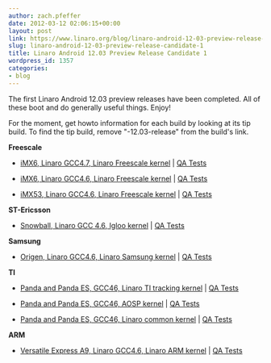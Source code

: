 ```yaml
---
author: zach.pfeffer
date: 2012-03-12 02:06:15+00:00
layout: post
link: https://www.linaro.org/blog/linaro-android-12-03-preview-release-candidate-1/
slug: linaro-android-12-03-preview-release-candidate-1
title: Linaro Android 12.03 Preview Release Candidate 1
wordpress_id: 1357
categories:
- blog
---
```


The first Linaro Android 12.03 preview releases have been completed. All of these boot and do generally useful things. Enjoy!

For the moment, get howto information for each build by looking at its tip build. To find the tip build, remove "-12.03-release" from the build's link.

**Freescale**

* [iMX6, Linaro GCC4.7, Linaro Freescale kernel](https://android-build.linaro.org/builds/~linaro-android/imx6-ics-gcc46-freescalelt-stable-open-12.03-release/#build=1) | [QA Tests](https://docs.google.com/a/linaro.org/spreadsheet/ccc?key=0AkxwyUNxNaAadDE1MlJmY19PQzlJOUY5OXk0SWJYT1E#gid=4)


* [iMX6, Linaro GCC4.6, Linaro Freescale kernel](https://android-build.linaro.org/builds/~linaro-android/imx6-ics-gcc46-freescalelt-stable-open-12.03-release/#build=1) | [QA Tests](https://docs.google.com/a/linaro.org/spreadsheet/ccc?key=0AkxwyUNxNaAadDE1MlJmY19PQzlJOUY5OXk0SWJYT1E#gid=2)


* [iMX53, Linaro GCC4.6, Linaro Freescale kernel](https://android-build.linaro.org/builds/~linaro-android/imx53-ics-gcc46-freescalelt-stable-open-12.03-release/#build=1) | [QA Tests](https://docs.google.com/a/linaro.org/spreadsheet/ccc?key=0AkxwyUNxNaAadDE1MlJmY19PQzlJOUY5OXk0SWJYT1E#gid=3)

**ST-Ericsson**

* [Snowball, Linaro GCC 4.6, Igloo kernel](https://android-build.linaro.org/builds/~linaro-android/snowball-ics-gcc46-igloo-stable-blob-12.03-release/#build=1) | [QA Tests](https://docs.google.com/a/linaro.org/spreadsheet/ccc?key=0AkxwyUNxNaAadEF1NXVhT3dQWnZsTHBydnpiWVB4Umc#gid=3)

**Samsung**

* [Origen, Linaro GCC4.6, Linaro Samsung kernel](https://android-build.linaro.org/builds/~linaro-android/origen-ics-gcc46-samsunglt-stable-blob-12.03-release/#build=1) | [QA Tests](https://docs.google.com/a/linaro.org/spreadsheet/ccc?key=0AkxwyUNxNaAadDRDVl9TSHUweUk3eG9ndk9sNGxUVnc#gid=2)

**TI**

* [Panda and Panda ES, GCC46, Linaro TI tracking kernel](https://android-build.linaro.org/builds/~linaro-android/panda-ics-gcc46-tilt-tracking-blob-12.03-release/#build=1) | [QA Tests](https://docs.google.com/a/linaro.org/spreadsheet/ccc?key=0AkxwyUNxNaAadGVWd3pZazdaRUU0MnRnWmgwbVhTR0E#gid=5)


* [Panda and Panda ES, GCC46, AOSP kernel](https://android-build.linaro.org/builds/~linaro-android/panda-ics-gcc46-omapzoom-stable-blob-12.03-release/#build=1) | [QA Tests](https://docs.google.com/a/linaro.org/spreadsheet/ccc?key=0AkxwyUNxNaAadGVWd3pZazdaRUU0MnRnWmgwbVhTR0E#gid=3)


* [Panda and Panda ES, GCC46, Linaro common kernel](https://android-build.linaro.org/builds/~linaro-android/panda-ics-gcc46-kwg-upstream-open-12.03-release/#build=1) | [QA Tests](https://docs.google.com/a/linaro.org/spreadsheet/ccc?key=0AkxwyUNxNaAadGVWd3pZazdaRUU0MnRnWmgwbVhTR0E#gid=9)

**ARM**

* [Versatile Express A9, Linaro GCC4.6, Linaro ARM kernel](https://android-build.linaro.org/builds/~linaro-android/vexpress-ics-gcc46-armlt-stable-open-12.03-release/#build=1) | [QA Tests](https://docs.google.com/a/linaro.org/spreadsheet/ccc?key=0AkxwyUNxNaAadExQdHNxTnR5SFZCQzJnN1ZtQ2ZhWkE#gid=0)
